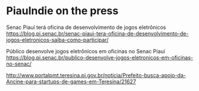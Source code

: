 # PiauIndie on the press

Senac Piauí terá oficina de desenvolvimento de jogos eletrônicos
https://blog.pi.senac.br/senac-piaui-tera-oficina-de-desenvolvimento-de-jogos-eletronicos-saiba-como-participar/

Público desenvolve jogos eletrônicos em oficinas no Senac Piauí
https://blog.pi.senac.br/publico-desenvolve-jogos-eletronicos-em-oficinas-no-senac/


http://www.portalpmt.teresina.pi.gov.br/noticia/Prefeito-busca-apoio-da-Ancine-para-startups-de-games-em-Teresina/21627
